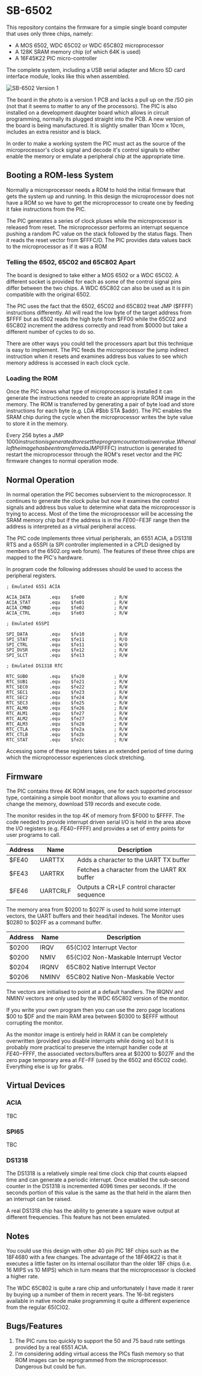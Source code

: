# SB-6502

This repository contains the firmware for a simple single board computer that uses only three chips, namely:

- A MOS 6502, WDC 65C02 or WDC 65C802 microprocessor
- A 128K SRAM memory chip (of which 64K is used)
- A 16F45K22 PIC micro-controller

The complete system, including a USB serial adapter and Micro SD card interface module, looks like this when assembled.

![SB-6502 Version 1](images/sb-6502.jpg)

The board in the photo is a version 1 PCB and lacks a pull up on the /SO pin (not that it seems to matter to any of the processors). The PIC is also installed on a development daughter board which allows in circuit programming, normally its plugged straight into the PCB. A new version of the board is being manufactured. It is slightly smaller than 10cm x 10cm, includes an extra resistor and is black.

In order to make a working system the PIC must act as the source of the microprocessor's clock signal and decode it's control signals to either enable the memory or emulate a peripheral chip at the appropriate time.

## Booting a ROM-less System

Normally a microprocessor needs a ROM to hold the initial firmware that gets the system up and running. In this design the microprocessor does not have a ROM so we have to get the microprocessor to create one by feeding it fake instructions from the PIC.

The PIC generates a series of clock pluses while the microprocessor is released from reset. The microprocessor performs an interrupt sequence pushing a random PC value on the stack followed by the status flags. Then it reads the reset vector from $FFFC/D. The PIC provides data values back to the  microprocessor as if it was a ROM

### Telling the 6502, 65C02 and 65C802 Apart

The board is designed to take either a MOS 6502 or a WDC 65C02. A different socket is provided for each as some of the control signal pins differ between the two chips. A WDC 65C802 can also be used as it is pin compatible with the original 6502.

The PIC uses the fact that the 6502, 65C02 and 65C802 treat JMP ($FFFF) instructions differently. All will read the low byte of the target address from $FFFF but as 6502 reads the high byte from $FF00 while the 65C02 and 65C802 increment the address correctly and read from $0000 but take a different number of cycles to do so.

There are other ways you could tell the processors apart but this technique is easy to implement. The PIC feeds the microprocessor the jump indirect instruction when it resets and examines address bus values to see which memory address is accessed in each clock cycle.

### Loading the ROM

Once the PIC knows what type of microprocessor is installed it can generate the instructions needed to create an appropriate ROM image in the memory. The ROM is transferred by generating a pair of byte load and store instructions for each byte (e.g. LDA #$bb STA $addr). The PIC enables the SRAM chip during the cycle when the microprocessor writes the byte value to store it in the memory.

Every 256 bytes a JMP $1000 instruction is generated to reset the program counter to a lower value. When all of the image has been transferred a JMP ($FFFC) instruction is generated to restart the microprocessor through the ROM's reset vector and the PIC firmware changes to normal operation mode.

## Normal Operation

In normal operation the PIC becomes subservient to the microprocessor. It continues to generate the clock pulse but now it examines the control signals and address bus value to determine what data the microprocessor is trying to access. Most of the time the microprocessor will be accessing the SRAM memory chip but if the address is in the $FE00-$FE3F range then the address is interpreted as a virtual peripheral access.

The PIC code implements three virtual peripherals, an 6551 ACIA, a DS1318 RTS and a 65SPI (a SPI controller implemented in a CPLD designed by members of the 6502.org web forum). The features of these three chips are mapped to the PIC's hardware.

In program code the following addresses should be used to access the peripheral registers.

    ; Emulated 6551 ACIA

    ACIA_DATA       .equ    $fe00           ; R/W
    ACIA_STAT       .equ    $fe01           ; R/W
    ACIA_CMND       .equ    $fe02           ; R/W
    ACIA_CTRL       .equ    $fe03           ; R/W

    ; Emulated 65SPI

    SPI_DATA        .equ    $fe10           ; R/W
    SPI_STAT        .equ    $fe11           ; R/O
    SPI_CTRL        .equ    $fe11           ; W/O
    SPI_DVSR        .equ    $fe12           ; R/W
    SPI_SLCT        .equ    $fe13           ; R/W

    ; Emulated DS1318 RTC

    RTC_SUB0        .equ    $fe20           ; R/W
    RTC_SUB1        .equ    $fe21           ; R/W
    RTC_SEC0        .equ    $fe22           ; R/W
    RTC_SEC1        .equ    $fe23           ; R/W
    RTC_SEC2        .equ    $fe24           ; R/W
    RTC_SEC3        .equ    $fe25           ; R/W
    RTC_ALM0        .equ    $fe26           ; R/W
    RTC_ALM1        .equ    $fe27           ; R/W
    RTC_ALM2        .equ    $fe27           ; R/W
    RTC_ALM3        .equ    $fe28           ; R/W
    RTC_CTLA        .equ    $fe2a           ; R/W
    RTC_CTLB        .equ    $fe2b           ; R/W
    RTC_STAT        .equ    $fe2c           ; R/W

Accessing some of these registers takes an extended period of time during which the microprocessor experiences clock stretching.

## Firmware

The PIC contains three 4K ROM images, one for each supported processor type, containing a simple boot monitor that allows you to examine and change the memory, download S19 records and execute code.

The monitor resides in the top 4K of memory from $F000 to $FFFF. The code needed to provide interrupt driven serial I/O is held in the area above the I/O registers (e.g. $FE40-$FFFF) and provides a set of entry points for user programs to call.

Address | Name | Description                               
------|----------|---------
$FE40 | UARTTX | Adds a character to the UART TX buffer    
$FE43 | UARTRX | Fetches a character from the UART RX buffer
$FE46 | UARTCRLF | Outputs a CR+LF control character sequence

The memory area from $0200 to $027F is used to hold some interrupt vectors, the UART buffers and their head/tail indexes. The Monitor uses $0280 to $02FF as a command buffer.

Address | Name | Description
------|--------|------------
$0200 | IRQV | 65(C)02 Interrupt Vector
$0200 | NMIV | 65(C)02 Non-Maskable Interrupt Vector
$0204 | IRQNV | 65C802 Native Interrupt Vector
$0206 | NMINV | 65C802 Native Non-Maskable Vector

The vectors are initialised to point at a default handlers. The IRQNV and NMINV vectors are only used by the WDC 65C802 version of the monitor.

If you write your own program then you can use the zero page locations $00 to $DF and the main RAM area between $0300 to $EFFF without corrupting the monitor.

As the monitor image is entirely held in RAM it can be completely overwritten (provided you disable interrupts while doing so) but it is probably more practical to preserve the interrupt handler code at $FE40-$FFFF, the associated vectors/buffers area at $0200 to $027F and the zero page temporary area at $FE-$FF (used by the 6502 and 65C02 code). Everything else is up for grabs. 

## Virtual Devices

### ACIA

TBC

### SPI65

TBC

### DS1318

The DS1318 is a relatively simple real time clock chip that counts elapsed time and can generate a periodic interrupt. Once enabled the sub-second counter in the DS1318 is incremented 4096 times per seconds. If the seconds portion of this value is the same as the that held in the alarm then an interrupt can be raised.

A real DS1318 chip has the ability to generate a square wave output at different frequencies. This feature has not been emulated.

## Notes

You could use this design with other 40 pin PIC 18F chips such as the 18F4680 with a few changes. The advantage of the 18F46K22 is that it executes a little faster on its internal oscillator than the older 18F chips (i.e. 16 MIPS vs 10 MIPS) which in turn means that the microprocessor is clocked a higher rate.

The WDC 65C802 is quite a rare chip and unfortunately I have made it rarer by buying up a number of them in recent years. The 16-bit registers available in native mode make programming it quite a different experience from the regular 65(C)02.

## Bugs/Features

1. The PIC runs too quickly to support the 50 and 75 baud rate settings provided by a real 6551 ACIA.
2. I'm considering adding virtual access the PICs flash memory so that ROM images can be reprogrammed from the microprocessor. Dangerous but could be fun.
